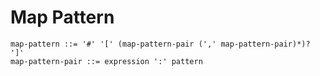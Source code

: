 # Map Pattern

```ebnf
map-pattern ::= '#' '[' (map-pattern-pair (',' map-pattern-pair)*)? ']'
map-pattern-pair ::= expression ':' pattern
```
